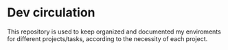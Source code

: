 # Dev circulation

This repository is used to keep organized and documented my enviroments for different projects/tasks, according to the necessity of each project.

